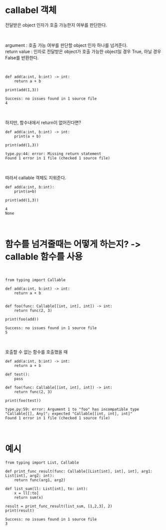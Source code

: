 # callabel 객체
전달받은 object 인자가 호출 가능한지 여부를 판단한다. 

<br>

argument : 호출 가능 여부를 판단할 object 인자 하나를 넘겨준다.  
return value : 인자로 전달받은 object가 호출 가능한 object일 경우 True, 아닐 경우 False를 반환한다.  

<br>

```
def add(a:int, b:int) -> int:
    return a + b

print(add(1,3))
```

```
Success: no issues found in 1 source file
4
```

<br>

하지만, 함수내에서 return이 없어진다면?

```
def add(a:int, b:int) -> int:
    print(a + b)

print(add(1,3))
```

```
type.py:44: error: Missing return statement
Found 1 error in 1 file (checked 1 source file)
```

<br>

따라서 callable 객체도 지워준다.

```
def add(a:int, b:int):
    print(a+b)

print(add(1,3))
```

```
4
None
```

<br>

# 함수를 넘겨줄때는 어떻게 하는지? -> callable 함수를 사용

<br>

```
from typing import Callable

def add(a:int, b:int) -> int:
    return a + b


def foo(func: Callable[[int, int], int]) -> int:
    return func(2, 3)

print(foo(add))
```

```
Success: no issues found in 1 source file
5
```

<br>

호출할 수 없는 함수를 호출했을 때

```
def add(a:int, b:int) -> int:
    return a + b

def test():
    pass

def foo(func: Callable[[int, int], int]) -> int:
    return func(2, 3)

print(foo(test))
```

```
type.py:59: error: Argument 1 to "foo" has incompatible type "Callable[[], Any]"; expected "Callable[[int, int], int]"
Found 1 error in 1 file (checked 1 source file)
```

<br>

# 예시

```
from typing import List, Callable

def print_func_result(func: Callable[[List[int], int], int], arg1: List[int], arg2: int):
    return func(arg1, arg2)

def list_sum(ll: List[int], to: int):
    x = ll[:to]
    return sum(x)

result = print_func_result(list_sum, [1,2,3], 2)
print(result)
```

```
Success: no issues found in 1 source file
3
```